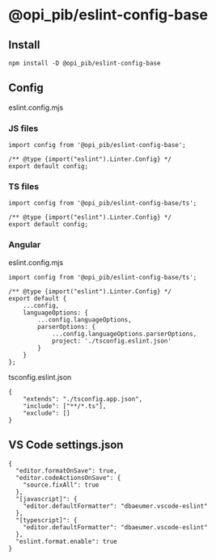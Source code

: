 # @opi_pib/eslint-config-base

## Install

```
npm install -D @opi_pib/eslint-config-base
```

## Config

eslint.config.mjs

### JS files

```
import config from '@opi_pib/eslint-config-base';

/** @type {import("eslint").Linter.Config} */
export default config;
```

### TS files

```
import config from '@opi_pib/eslint-config-base/ts';

/** @type {import("eslint").Linter.Config} */
export default config;
```

### Angular

eslint.config.mjs

```
import config from '@opi_pib/eslint-config-base/ts';

/** @type {import("eslint").Linter.Config} */
export default {
	...config,
	languageOptions: {
		...config.languageOptions,
		parserOptions: {
			...config.languageOptions.parserOptions,
			project: './tsconfig.eslint.json'
		}
	}
};
```

tsconfig.eslint.json

```
{
	"extends": "./tsconfig.app.json",
	"include": ["**/*.ts"],
	"exclude": []
}
```

## VS Code settings.json

```
{
  "editor.formatOnSave": true,
  "editor.codeActionsOnSave": {
    "source.fixAll": true
  },
  "[javascript]": {
    "editor.defaultFormatter": "dbaeumer.vscode-eslint"
  },
  "[typescript]": {
    "editor.defaultFormatter": "dbaeumer.vscode-eslint"
  },
  "eslint.format.enable": true
}
```
